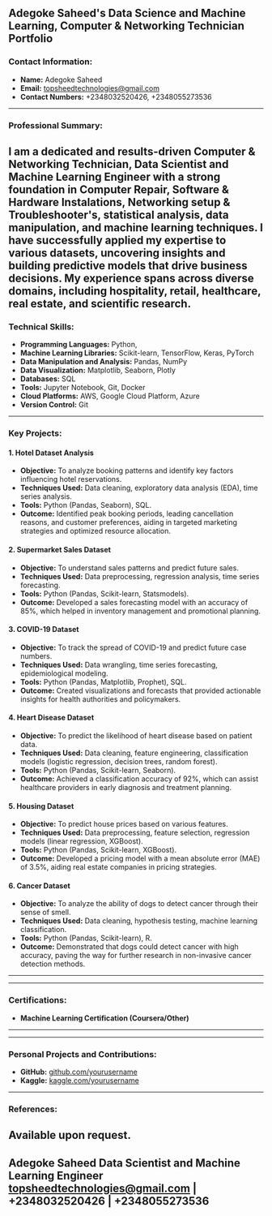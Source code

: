**Adegoke Saheed's Data Science and Machine Learning, Computer & Networking Technician Portfolio**
---
### Contact Information:
- **Name:** Adegoke Saheed
- **Email:** [topsheedtechnologies@gmail.com](mailto:topsheedtechnologies@gmail.com)
- **Contact Numbers:** +2348032520426, +2348055273536
---
### Professional Summary:
I am a dedicated and results-driven Computer & Networking Technician, Data Scientist and Machine Learning Engineer with a strong
foundation in Computer Repair, Software & Hardware Instalations, Networking setup & Troubleshooter's, statistical analysis, data manipulation, and machine learning techniques. I have
successfully applied my expertise to various datasets, uncovering insights and building
predictive models that drive business decisions. My experience spans across diverse domains,
including hospitality, retail, healthcare, real estate, and scientific research.
---
### Technical Skills:
- **Programming Languages:** Python, 
- **Machine Learning Libraries:** Scikit-learn, TensorFlow, Keras, PyTorch
- **Data Manipulation and Analysis:** Pandas, NumPy
- **Data Visualization:** Matplotlib, Seaborn, Plotly
- **Databases:** SQL
- **Tools:** Jupyter Notebook, Git, Docker
- **Cloud Platforms:** AWS, Google Cloud Platform, Azure
- **Version Control:** Git
---
### Key Projects:
#### 1. Hotel Dataset Analysis
- **Objective:** To analyze booking patterns and identify key factors influencing hotel
reservations.
- **Techniques Used:** Data cleaning, exploratory data analysis (EDA), time series analysis.
- **Tools:** Python (Pandas, Seaborn), SQL.
- **Outcome:** Identified peak booking periods, leading cancellation reasons, and customer
preferences, aiding in targeted marketing strategies and optimized resource allocation.
#### 2. Supermarket Sales Dataset
- **Objective:** To understand sales patterns and predict future sales.
- **Techniques Used:** Data preprocessing, regression analysis, time series forecasting.
- **Tools:** Python (Pandas, Scikit-learn, Statsmodels).
- **Outcome:** Developed a sales forecasting model with an accuracy of 85%, which helped in
inventory management and promotional planning.
#### 3. COVID-19 Dataset
- **Objective:** To track the spread of COVID-19 and predict future case numbers.
- **Techniques Used:** Data wrangling, time series forecasting, epidemiological modeling.
- **Tools:** Python (Pandas, Matplotlib, Prophet), SQL.
- **Outcome:** Created visualizations and forecasts that provided actionable insights for health
authorities and policymakers.
#### 4. Heart Disease Dataset
- **Objective:** To predict the likelihood of heart disease based on patient data.
- **Techniques Used:** Data cleaning, feature engineering, classification models (logistic
regression, decision trees, random forest).
- **Tools:** Python (Pandas, Scikit-learn, Seaborn).
- **Outcome:** Achieved a classification accuracy of 92%, which can assist healthcare providers
in early diagnosis and treatment planning.
#### 5. Housing Dataset
- **Objective:** To predict house prices based on various features.
- **Techniques Used:** Data preprocessing, feature selection, regression models (linear
regression, XGBoost).
- **Tools:** Python (Pandas, Scikit-learn, XGBoost).
- **Outcome:** Developed a pricing model with a mean absolute error (MAE) of 3.5%, aiding real
estate companies in pricing strategies.
#### 6. Cancer Dataset
- **Objective:** To analyze the ability of dogs to detect cancer through their sense of smell.
- **Techniques Used:** Data cleaning, hypothesis testing, machine learning classification.
- **Tools:** Python (Pandas, Scikit-learn), R.
- **Outcome:** Demonstrated that dogs could detect cancer with high accuracy, paving the way
for further research in non-invasive cancer detection methods.
---
---
### Certifications:
- **Machine Learning Certification (Coursera/Other)**
---
---
### Personal Projects and Contributions:
- **GitHub:** [github.com/yourusername](https://github.com/yourusername)
- **Kaggle:** [kaggle.com/yourusername](https://www.kaggle.com/yourusername)
---
### References:
Available upon request.
---
**Adegoke Saheed**
Data Scientist and Machine Learning Engineer
[topsheedtechnologies@gmail.com](mailto:topsheedtechnologies@gmail.com) |
+2348032520426 | +2348055273536
---

